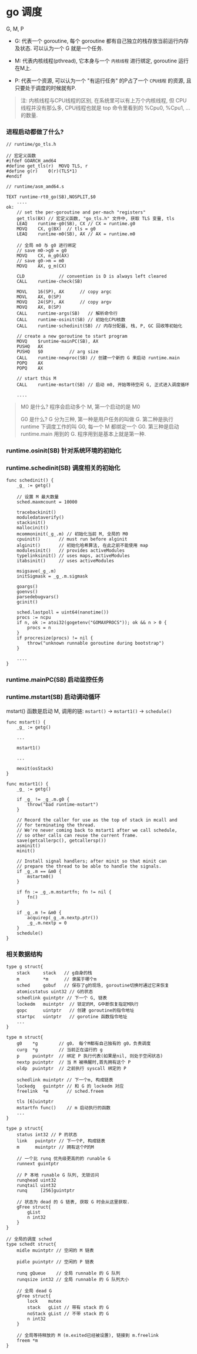 # go 调度

G, M, P

- G: 代表一个 goroutine, 每个 goroutine 都有自己独立的栈存放当前运行内存及状态. 可以认为一个 G 就是一个任务.

- M: 代表内核线程(pthread), 它本身与一个 `内核线程` 进行绑定, goroutine 运行在M上.

- P: 代表一个资源, 可以认为一个 "有运行任务" 的P占了一个 `CPU线程` 的资源, 且只要处于调度的时候就有P.

> 注: 内核线程与CPU线程的区别, 在系统里可以有上万个内核线程, 但 CPU 线程并没有那么多, CPU线程也就是 top 命令里看到的
%Cpu0, %Cpu1, ...的数量. 


### 进程启动都做了什么?

```cgo
// runtime/go_tls.h

// 宏定义函数
#ifdef GOARCH_amd64
#define	get_tls(r)	MOVQ TLS, r
#define	g(r)	0(r)(TLS*1)
#endif
```

```
// runtime/asm_amd64.s

TEXT runtime·rt0_go(SB),NOSPLIT,$0
    ....
ok:
	// set the per-goroutine and per-mach "registers"
	get_tls(BX) // 宏定义函数, "go_tls.h" 文件中, 获取 TLS 变量, tls
	LEAQ	runtime·g0(SB), CX // CX = runtime.g0
	MOVQ	CX, g(BX)  // tls = g0
	LEAQ	runtime·m0(SB), AX // AX = runtime.m0
    
    // 全局 m0 与 g0 进行绑定
	// save m0->g0 = g0
	MOVQ	CX, m_g0(AX)
	// save g0->m = m0
	MOVQ	AX, g_m(CX)

	CLD				// convention is D is always left cleared
	CALL	runtime·check(SB)

	MOVL	16(SP), AX		// copy argc
	MOVL	AX, 0(SP)
	MOVQ	24(SP), AX		// copy argv
	MOVQ	AX, 8(SP)
	CALL	runtime·args(SB)   // 解析命令行
	CALL	runtime·osinit(SB) // 初始化CPU核数
	CALL	runtime·schedinit(SB) // 内存分配器, 栈, P, GC 回收等初始化

	// create a new goroutine to start program
	MOVQ	$runtime·mainPC(SB), AX
	PUSHQ	AX
	PUSHQ	$0			// arg size
	CALL	runtime·newproc(SB) // 创建一个新的 G 来启动 runtime.main
	POPQ	AX
	POPQ	AX

	// start this M
	CALL	runtime·mstart(SB) // 启动 m0, 开始等待空闲 G, 正式进入调度循环
	
	....
```

> M0 是什么? 程序会启动多个 M, 第一个启动的是 M0
>
> G0 是什么? G 分为三种, 第一种是用户任务的叫做 G. 第二种是执行 runtime 下调度工作的叫 G0, 每一个 M 都绑定一个 
> G0. 第三种是启动 runtime.main 用到的 G. 程序用到是基本上就是第一种.


### runtime.osinit(SB) 针对系统环境的初始化

### runtime.schedinit(SB) 调度相关的初始化

```cgo
func schedinit() {
	_g_ := getg()
    
    // 设置 M 最大数量
	sched.maxmcount = 10000

	tracebackinit()
	moduledataverify()
	stackinit()
	mallocinit()
	mcommoninit(_g_.m) // 初始化当前 M, 全局的 M0
	cpuinit()       // must run before alginit
	alginit()       // 初始化哈希算法, 在此之前不能使用 map
	modulesinit()   // provides activeModules
	typelinksinit() // uses maps, activeModules
	itabsinit()     // uses activeModules

	msigsave(_g_.m)
	initSigmask = _g_.m.sigmask

	goargs()
	goenvs()
	parsedebugvars()
	gcinit()

	sched.lastpoll = uint64(nanotime())
	procs := ncpu
	if n, ok := atoi32(gogetenv("GOMAXPROCS")); ok && n > 0 {
		procs = n
	}
	if procresize(procs) != nil {
		throw("unknown runnable goroutine during bootstrap")
	}
    
    ....	
}
```

### runtime.mainPC(SB) 启动监控任务

### runtime.mstart(SB) 启动调动循环

mstart() 函数是启动 M, 调用的链: `mstart()` -> `mstart1()` -> `schedule()`

```cgo
func mstart() {
	_g_ := getg()

	...
	
	mstart1()

	...
	
	mexit(osStack)
}
```

```cgo
func mstart1() {
	_g_ := getg()

	if _g_ != _g_.m.g0 {
		throw("bad runtime·mstart")
	}

	// Record the caller for use as the top of stack in mcall and
	// for terminating the thread.
	// We're never coming back to mstart1 after we call schedule,
	// so other calls can reuse the current frame.
	save(getcallerpc(), getcallersp())
	asminit()
	minit()

	// Install signal handlers; after minit so that minit can
	// prepare the thread to be able to handle the signals.
	if _g_.m == &m0 {
		mstartm0()
	}

	if fn := _g_.m.mstartfn; fn != nil {
		fn()
	}

	if _g_.m != &m0 {
		acquirep(_g_.m.nextp.ptr())
		_g_.m.nextp = 0
	}
	schedule()
}
```


### 相关数据结构

````cgo
type g struct{
    stack     stack   // g自身的栈 
    m         *m      // 隶属于哪个m 
    sched     gobuf   // 保存了g的现场, goroutine切换时通过它来恢复
    atomicstatus uint32 // G的状态
    schedlink guintptr // 下一个 G, 链表
    lockedm   muintptr  // 锁定的M, G中断恢复指定M执行
    gopc      uintptr   // 创建 goroutine的指令地址
    startpc   uintptr   // gorotine 函数指令地址
    ... 
}

type m struct{
    g0    *g        // g0， 每个M都有自己独有的 g0，负责调度
    curg  *g        // 当前正在运行的 g
    p     puintptr  // 绑定 P 执行代表(如果是nil, 则处于空闲状态)
    nextp puintptr  // 当 M 被唤醒时,首先拥有这个 P
    oldp  puintptr  // 之前执行 syscall 绑定的 P
    
    schedlink muintptr // 下一个m, 构成链表
    lockedg   guintptr // 和 G 的 lockedm 对应
    freelink  *m       // sched.freem  
    
    tls [6]uintptr 
    mstartfn func()    // m 启动执行的函数
    ... 
}

type p struct{
    status int32 // P 的状态
    link   puintptr // 下一个P, 构成链表
    m      muintptr // 拥有这个P的M
    
    // 一个比 runq 优先级更高的的 runable G
    runnext guintptr
    
    // P 本地 runable G 队列, 无锁访问
    runqhead uint32
    runqtail uint32
    runq     [256]guintptr 
    
    // 状态为 dead 的 G 链表, 获取 G 时会从这里获取.
    gFree struct{
        gList
        n int32
    }
}

// 全局的调度 sched
type schedt struct{
    midle muintptr // 空闲的 M 链表
    
    pidle puintptr // 空闲的 P 链表
    
    runq gQueue    // 全局 runnable 的 G 队列
    runqsize int32 // 全局 runnable 的 G 队列大小
    
    // 全局 dead G
    gFree struct{
        lock    mutex
        stack   gList // 带有 stack 的 G
        noStack gList // 不带 stack 的 G
        n int32
    } 
    
    // 全局等待释放的 M (m.exited已经被设置), 链接到 m.freelink
    freem *m 
}
````

